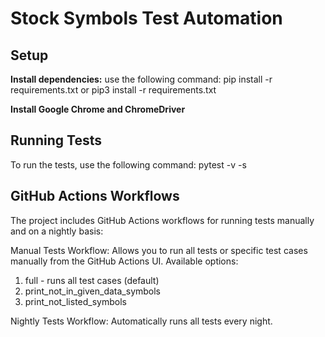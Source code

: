 # Stock Symbols Test Automation

## Setup

**Install dependencies:**
use the following command:
pip install -r requirements.txt
or
pip3 install -r requirements.txt

**Install Google Chrome and ChromeDriver**

## Running Tests

To run the tests, use the following command:
pytest -v -s

## GitHub Actions Workflows
The project includes GitHub Actions workflows for running tests manually and on a nightly basis:

Manual Tests Workflow: Allows you to run all tests or specific test cases manually from the GitHub Actions UI.
Available options:
1. full - runs all test cases (default)
2. print_not_in_given_data_symbols
3. print_not_listed_symbols

Nightly Tests Workflow: Automatically runs all tests every night.